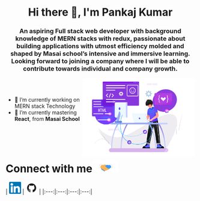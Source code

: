 
<h1 align="center">Hi there 👋, I'm Pankaj Kumar</h1>
<h3 align="center">An aspiring Full stack web developer with background knowledge 
                    of MERN stacks with redux, passionate about building applications
                     with utmost efficiency molded and shaped by Masai school’s 
                     intensive and immersive learning. Looking forward to joining a
                      company where I will be able to contribute towards individual and company growth.</h3>

<img src="https://github.com/pankaj5417/koovs.com/blob/main/about.png?raw=true" width="300px" align="right">

<br>
<br>
<ul>
  <li> 🔭 I’m currently working on MERN stack Technology</li>
  <li> 🌱 I’m currently mastering  <b>React</b></a>, from  <b>Masai School</b></li>

    
 <!-- <li> 👯 I’m open to </li>-->
<!--   <li> 😄 Pronouns: He/Him </li> -->
</ul><br/>
 
<p>
 <!-- GitHub Statistics!-->


<!-- Most Languages Used Statistics!-->  
 
</p>

</p>


<p align="left">

</p>




<br/>

<!-- Handshake Gif-->
# Connect with me<img src="https://github.com/pankaj5417/koovs.com/blob/main/icons/Handshake.gif?raw=true" height="32px">



| [<img src="https://github.com/zaahidali/zaahidali/blob/main/Assets/Linkedin.svg" alt="Linkedin Logo" width="32">](https://www.linkedin.com/in/pk-pankajkumar ) | [<img src="https://github.com/pankaj5417/koovs.com/blob/main/icons/GitHub-Mark.png?raw=true" alt="Github logo" width="32">](https://github.com/pankaj5417) | 
|:---:|:---:|:---:|:---:|



